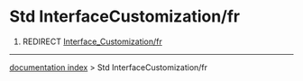 # Std InterfaceCustomization/fr
1.  REDIRECT [Interface\_Customization/fr](Interface_Customization/fr.md)

---
[documentation index](../README.md) > Std InterfaceCustomization/fr
